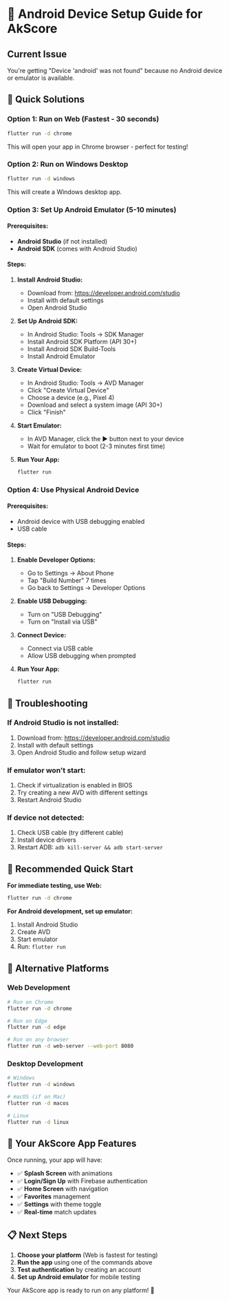 # 📱 Android Device Setup Guide for AkScore

## Current Issue
You're getting "Device 'android' was not found" because no Android device or emulator is available.

## 🚀 Quick Solutions

### Option 1: Run on Web (Fastest - 30 seconds)
```bash
flutter run -d chrome
```
This will open your app in Chrome browser - perfect for testing!

### Option 2: Run on Windows Desktop
```bash
flutter run -d windows
```
This will create a Windows desktop app.

### Option 3: Set Up Android Emulator (5-10 minutes)

#### Prerequisites:
- **Android Studio** (if not installed)
- **Android SDK** (comes with Android Studio)

#### Steps:

1. **Install Android Studio:**
   - Download from: https://developer.android.com/studio
   - Install with default settings
   - Open Android Studio

2. **Set Up Android SDK:**
   - In Android Studio: Tools → SDK Manager
   - Install Android SDK Platform (API 30+)
   - Install Android SDK Build-Tools
   - Install Android Emulator

3. **Create Virtual Device:**
   - In Android Studio: Tools → AVD Manager
   - Click "Create Virtual Device"
   - Choose a device (e.g., Pixel 4)
   - Download and select a system image (API 30+)
   - Click "Finish"

4. **Start Emulator:**
   - In AVD Manager, click the ▶️ button next to your device
   - Wait for emulator to boot (2-3 minutes first time)

5. **Run Your App:**
   ```bash
   flutter run
   ```

### Option 4: Use Physical Android Device

#### Prerequisites:
- Android device with USB debugging enabled
- USB cable

#### Steps:

1. **Enable Developer Options:**
   - Go to Settings → About Phone
   - Tap "Build Number" 7 times
   - Go back to Settings → Developer Options

2. **Enable USB Debugging:**
   - Turn on "USB Debugging"
   - Turn on "Install via USB"

3. **Connect Device:**
   - Connect via USB cable
   - Allow USB debugging when prompted

4. **Run Your App:**
   ```bash
   flutter run
   ```

## 🔧 Troubleshooting

### If Android Studio is not installed:
1. Download from: https://developer.android.com/studio
2. Install with default settings
3. Open Android Studio and follow setup wizard

### If emulator won't start:
1. Check if virtualization is enabled in BIOS
2. Try creating a new AVD with different settings
3. Restart Android Studio

### If device not detected:
1. Check USB cable (try different cable)
2. Install device drivers
3. Restart ADB: `adb kill-server && adb start-server`

## 🚀 Recommended Quick Start

**For immediate testing, use Web:**
```bash
flutter run -d chrome
```

**For Android development, set up emulator:**
1. Install Android Studio
2. Create AVD
3. Start emulator
4. Run: `flutter run`

## 📱 Alternative Platforms

### Web Development
```bash
# Run on Chrome
flutter run -d chrome

# Run on Edge
flutter run -d edge

# Run on any browser
flutter run -d web-server --web-port 8080
```

### Desktop Development
```bash
# Windows
flutter run -d windows

# macOS (if on Mac)
flutter run -d macos

# Linux
flutter run -d linux
```

## 🎯 Your AkScore App Features

Once running, your app will have:
- ✅ **Splash Screen** with animations
- ✅ **Login/Sign Up** with Firebase authentication
- ✅ **Home Screen** with navigation
- ✅ **Favorites** management
- ✅ **Settings** with theme toggle
- ✅ **Real-time** match updates

## 📋 Next Steps

1. **Choose your platform** (Web is fastest for testing)
2. **Run the app** using one of the commands above
3. **Test authentication** by creating an account
4. **Set up Android emulator** for mobile testing

Your AkScore app is ready to run on any platform! 🚀
